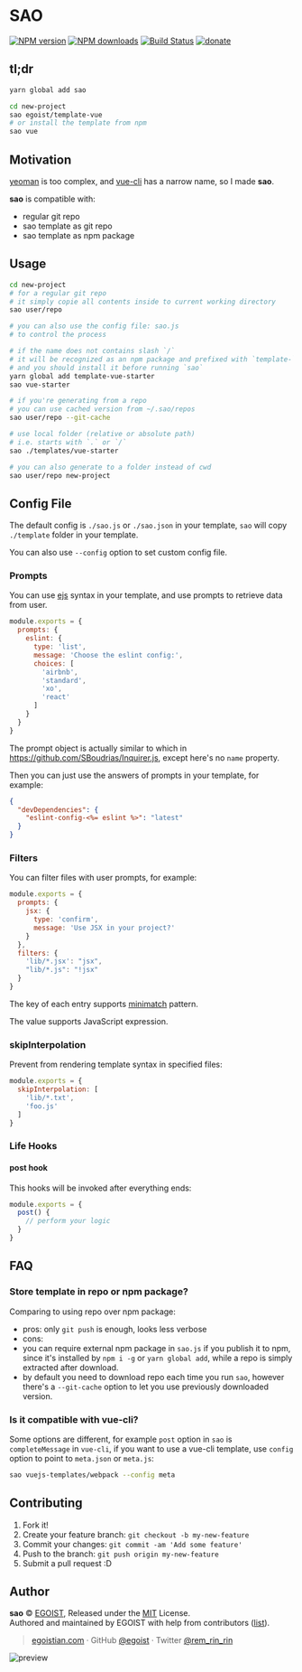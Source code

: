 # SAO

[![NPM version](https://img.shields.io/npm/v/sao.svg?style=flat)](https://npmjs.com/package/sao) [![NPM downloads](https://img.shields.io/npm/dm/sao.svg?style=flat)](https://npmjs.com/package/sao) [![Build Status](https://img.shields.io/circleci/project/egoist/sao/master.svg?style=flat)](https://circleci.com/gh/egoist/sao) [![donate](https://img.shields.io/badge/$-donate-ff69b4.svg?maxAge=2592000&style=flat)](https://github.com/egoist/donate)

## tl;dr

```bash
yarn global add sao

cd new-project
sao egoist/template-vue
# or install the template from npm
sao vue
```

## Motivation

[yeoman](https://github.com/yeoman/yo) is too complex, and [vue-cli](https://github.com/vuejs/vue-cli) has a narrow name, so I made **sao**.

**sao** is compatible with:

- regular git repo
- sao template as git repo
- sao template as npm package

## Usage

```bash
cd new-project
# for a regular git repo
# it simply copie all contents inside to current working directory
sao user/repo

# you can also use the config file: sao.js
# to control the process

# if the name does not contains slash `/`
# it will be recognized as an npm package and prefixed with `template-`
# and you should install it before running `sao`
yarn global add template-vue-starter
sao vue-starter

# if you're generating from a repo
# you can use cached version from ~/.sao/repos
sao user/repo --git-cache

# use local folder (relative or absolute path)
# i.e. starts with `.` or `/`
sao ./templates/vue-starter

# you can also generate to a folder instead of cwd
sao user/repo new-project
```

## Config File

The default config is `./sao.js` or `./sao.json` in your template, `sao` will copy `./template` folder in your template.

You can also use `--config` option to set custom config file.

### Prompts

You can use [ejs](http://ejs.co/) syntax in your template, and use prompts to retrieve data from user.

```js
module.exports = {
  prompts: {
    eslint: {
      type: 'list',
      message: 'Choose the eslint config:',
      choices: [
        'airbnb',
        'standard',
        'xo',
        'react'
      ]
    }
  }
}
```

The prompt object is actually similar to which in https://github.com/SBoudrias/Inquirer.js, except here's no `name` property.

Then you can just use the answers of prompts in your template, for example:

```json
{
  "devDependencies": {
    "eslint-config-<%= eslint %>": "latest"
  }
}
```

### Filters

You can filter files with user prompts, for example:

```js
module.exports = {
  prompts: {
    jsx: {
      type: 'confirm',
      message: 'Use JSX in your project?'
    }
  },
  filters: {
    'lib/*.jsx': "jsx",
    "lib/*.js": "!jsx"
  }
}
```

The key of each entry supports [minimatch](https://github.com/isaacs/minimatch#features) pattern.

The value supports JavaScript expression.

### skipInterpolation

Prevent from rendering template syntax in specified files:

```js
module.exports = {
  skipInterpolation: [
    'lib/*.txt',
    'foo.js'
  ]
}
```

### Life Hooks

#### post hook

This hooks will be invoked after everything ends:

```js
module.exports = {
  post() {
    // perform your logic
  }
}
```

## FAQ

### Store template in repo or npm package?

Comparing to using repo over npm package:

- pros: only `git push` is enough, looks less verbose
- cons:
 - you can require external npm package in `sao.js` if you publish it to npm, since it's installed by `npm i -g` or `yarn global add`, while a repo is simply extracted after download.
 - by default you need to download repo each time you run `sao`, however there's a `--git-cache` option to let you use previously downloaded version.

### Is it compatible with vue-cli?

Some options are different, for example `post` option in `sao` is `completeMessage` in `vue-cli`, if you want to use a vue-cli template, use `config` option to point to `meta.json` or `meta.js`:

```bash
sao vuejs-templates/webpack --config meta
```

## Contributing

1. Fork it!
2. Create your feature branch: `git checkout -b my-new-feature`
3. Commit your changes: `git commit -am 'Add some feature'`
4. Push to the branch: `git push origin my-new-feature`
5. Submit a pull request :D

## Author

**sao** © [EGOIST](https://github.com/egoist), Released under the [MIT](https://egoist.mit-license.org/) License.<br>
Authored and maintained by EGOIST with help from contributors ([list](https://github.com/egoist/sao/contributors)).

> [egoistian.com](https://egoistian.com) · GitHub [@egoist](https://github.com/egoist) · Twitter [@rem_rin_rin](https://twitter.com/rem_rin_rin)

![preview](http://wallpapers.wallhaven.cc/wallpapers/full/wallhaven-126926.png)
